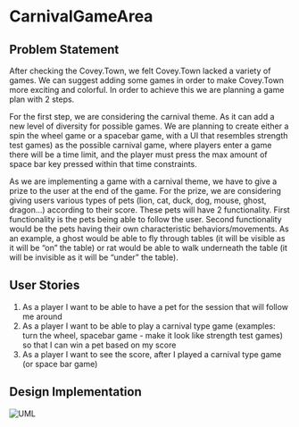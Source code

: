 # CarnivalGameArea
## Problem Statement
After checking the Covey.Town, we felt Covey.Town lacked a variety of games. We can suggest adding some games in order to make Covey.Town more exciting and colorful. In order to achieve this we are planning a game plan with 2 steps.

 For the first step, we are considering the carnival theme. As it can add a new level of diversity for possible games. We are planning to create either a spin the wheel game or a spacebar game, with a UI that resembles strength test games) as the possible carnival game, where players enter a game there will be a time limit, and the player must press the max amount of space bar key pressed within that time constraints.

As we are implementing a game with a carnival theme, we have to give a prize to the user at the end of the game. For the prize, we are considering giving users various types of pets (lion, cat, duck, dog, mouse, ghost, dragon...) according to their score. These pets will have 2 functionality. First functionality is the pets being able to follow the user. Second functionality would be the pets having their own characteristic behaviors/movements. As an example, a ghost would be able to fly through tables (it will be visible as it will be “on” the table) or rat would be able to walk underneath the table (it will be invisible as it will be “under” the table). 

## User Stories
1. As a player I want to be able to have a pet for the session that will follow me around
2. As a player I want to be able to play a carnival type game (examples: turn the wheel, spacebar game - make it look like strength test games) so that I can win a pet based on my score
3. As a player I want to see the score, after I played a carnival type game (or space bar game)
## Design Implementation
![UML](documentation/documentation/CS4530Group205UML.svg)


